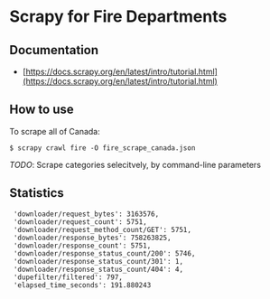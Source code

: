 # Scrapy for Fire Departments

## Documentation

- [https://docs.scrapy.org/en/latest/intro/tutorial.html](https://docs.scrapy.org/en/latest/intro/tutorial.html)

## How to use

To scrape all of Canada:
``` 
$ scrapy crawl fire -O fire_scrape_canada.json
```
_TODO_: Scrape categories selecitvely, by command-line parameters

## Statistics

```
 'downloader/request_bytes': 3163576,
 'downloader/request_count': 5751,
 'downloader/request_method_count/GET': 5751,
 'downloader/response_bytes': 758263825,
 'downloader/response_count': 5751,
 'downloader/response_status_count/200': 5746,
 'downloader/response_status_count/301': 1,
 'downloader/response_status_count/404': 4,
 'dupefilter/filtered': 797,
 'elapsed_time_seconds': 191.880243
```
